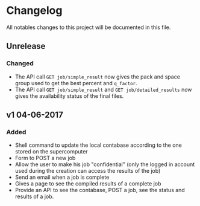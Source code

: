 # Changelog
All notables changes to this project will be documented in this file.

## Unrelease
### Changed
- The API call `GET job/simple_result` now gives the pack and space group used
  to get the best percent and `q_factor`.
- The API call `GET job/simple_result` and `GET job/detailed_results` now gives
  the availability status of the final files.

## v1 04-06-2017
### Added
- Shell command to update the local contabase according to the one stored on
  the supercomputer
- Form to POST a new job
- Allow the user to make his job "confidential" (only the logged in account
  used during the creation can access the results of the job)
- Send an email when a job is complete
- Gives a page to see the compiled results of a complete job
- Provide an API to see the contabase, POST a job, see the status and results
  of a job.
